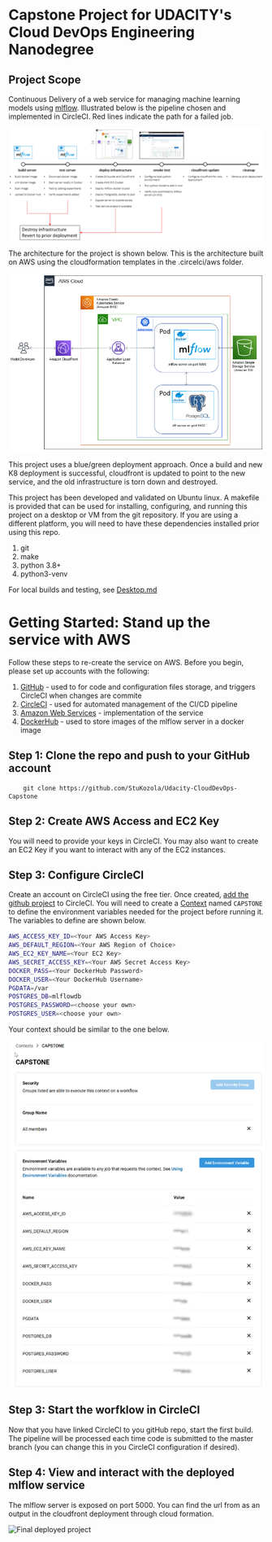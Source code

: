 # Capstone Project for UDACITY's Cloud DevOps Engineering Nanodegree

## Project Scope

Continuous Delivery of a web service for managing machine learning models using [mlflow](https://mlflow.org).  Illustrated below is the pipeline chosen and implemented in CircleCI.  Red lines indicate the path for a failed job.

![Continuous Delivery Pipeline](images/pipeline.png)

The architecture for the project is shown below.  This is the architecture built on AWS using the cloudformation templates in the .circelci/aws folder.

![Architecture of Solution](images/architecture.png)

This project uses a blue/green deployment approach.  Once a build and new K8 deployment is successful, cloudfront is updated to point to the new service, and the old infrastructure is torn down and destroyed.

This project has been developed and validated on Ubuntu linux.  A makefile is provided that can be used for installing, configuring, and running this project on a desktop or VM from the git repository.  If you are using a different platform, you will need to have these dependencies installed prior using this repo.

1. git
2. make
3. python 3.8+
4. python3-venv

For local builds and testing, see [Desktop.md](Desktop.md)

# Getting Started: Stand up the service with AWS

Follow these steps to re-create the service on AWS.  Before you begin, please set up accounts with the following:

1. [GitHub](https://github.com/) - used to for code and configuration files storage, and triggers CircleCI when changes are commite
2. [CircleCI](https://circleci.com/signup/?source-button=free) - used for automated management of the CI/CD pipeline
3. [Amazon Web Services](https://console.aws.amazon.com/console/home?nc2=h_ct&src=header-signin) - implementation of the service
4. [DockerHub](https://hub.docker.com/) - used to store images of the mlflow server in a docker image

## Step 1: Clone the repo and push to your GitHub account

```
    git clone https://github.com/StuKozola/Udacity-CloudDevOps-Capstone
```

## Step 2: Create AWS Access and EC2 Key
You will need to provide your keys in CircleCI.  You may also want to create an EC2 Key if you want to interact with any of the EC2 instances.

## Step 3: Configure CircleCI

Create an account on CircleCI using the free tier.  Once created, [add the github project](https://circleci.com/docs/2.0/getting-started/#setting-up-circleci) to CircleCI.  You will need to create a  [Context](https://circleci.com/docs/2.0/contexts/) named `CAPSTONE` to define the environment variables needed for the project before running it.  The variables to define are shown below.

```bash
AWS_ACCESS_KEY_ID=<Your AWS Access Key>
AWS_DEFAULT_REGION=<Your AWS Region of Choice>
AWS_EC2_KEY_NAME=<Your EC2 Key>
AWS_SECRET_ACCESS_KEY=<Your AWS Secret Access Key>
DOCKER_PASS=<Your DockerHub Password>
DOCKER_USER=<Your DockerHub Username>
PGDATA=/var
POSTGRES_DB=mlflowdb
POSTGRES_PASSWORD=<choose your own>
POSTGRES_USER=<choose your own>
```

Your context should be similar to the one below.

![Example CAPSTONE Context](images/context.png)

## Step 3: Start the worfklow in CircleCI

Now that you have linked CircleCI to you gitHub repo, start the first build.  The pipeline will be processed each time code is submitted to the master branch (you can change this in you CircleCI configuration if desired).

## Step 4: View and interact with the deployed mlflow service
The mlflow server is exposed on port 5000.  You can find the url from as an output in the cloudfront deployment through cloud formation.

![Final deployed project](images/final.png)
